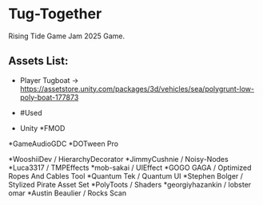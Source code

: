 # Tug-Together
 Rising Tide Game Jam 2025 Game.

 ## Assets List:
 * Player Tugboat -> https://assetstore.unity.com/packages/3d/vehicles/sea/polygrunt-low-poly-boat-177873

 * #Used
 * Unity
 *FMOD

 *GameAudioGDC
 *DOTween Pro

 *WooshiiDev / HierarchyDecorator
 *JimmyCushnie / Noisy-Nodes
 *Luca3317 / TMPEffects
 *mob-sakai / UIEffect
 *GOGO GAGA / Optimized Ropes And Cables Tool
 *Quantum Tek / Quantum UI
 *Stephen Bolger / Stylized Pirate Asset Set
 *PolyToots / Shaders
 *georgiyhazankin / lobster omar
 *Austin Beaulier / Rocks Scan
